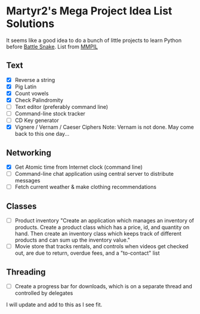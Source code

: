 # Martyr2's Mega Project Idea List Solutions
It seems like a good idea to do a bunch of little projects to learn Python before [Battle Snake](http://www.battlesnake.io "battlesnake.io").
List from [MMPIL](http://www.dreamincode.net/forums/topic/78802-martyr2s-mega-project-ideas-list/)

## Text

- [X] Reverse a string
- [x] Pig Latin
- [X] Count vowels
- [X] Check Palindromity
- [ ] Text editor (preferably command line)
- [ ] Command-line stock tracker
- [ ] CD Key generator
- [X] Vignere / Vernam / Caeser Ciphers Note: Vernam is not done. May come back to this one day...

## Networking

- [X] Get Atomic time from Internet clock (command line)
- [ ] Command-line chat application using central server to distribute messages
- [ ] Fetch current weather & make clothing recommendations

## Classes

- [ ] Product inventory
  "Create an application which manages an inventory of products. Create a product class which has a price, id, and quantity on hand. Then create an inventory class which keeps track of different products and can sum up the inventory value."
- [ ] Movie store that tracks rentals, and controls when videos get checked out, are due to return, overdue fees, and a "to-contact" list

## Threading

- [ ] Create a progress bar for downloads, which is on a separate thread and controlled by delegates


I will update and add to this as I see fit.
